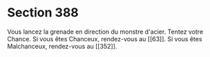# Section 388

Vous lancez la grenade en direction du monstre d'acier. Tentez votre Chance. Si vous êtes Chanceux, rendez-vous au [[63]]. Si vous êtes Malchanceux, rendez-vous au [[352]].